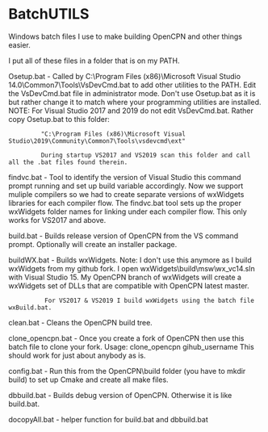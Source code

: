 # BatchUTILS
Windows batch files I use to make building OpenCPN and other things easier.

I put all of these files in a folder that is on my PATH.

Osetup.bat - Called by C:\Program Files (x86)\Microsoft Visual Studio 14.0\Common7\Tools\VsDevCmd.bat to add other utilities to the PATH.
             Edit the VsDevCmd.bat file in administrator mode. Don't use Osetup.bat as it is but rather change it to match where your
             programming utilities are installed.
             NOTE: For Visual Studio 2017 and 2019 do not edit VsDevCmd.bat. Rather copy Osetup.bat to this folder:
             
             "C:\Program Files (x86)\Microsoft Visual Studio\2019\Community\Common7\Tools\vsdevcmd\ext"
             
             During startup VS2017 and VS2019 scan this folder and call all the .bat files found therein.

findvc.bat - Tool to identify the version of Visual Studio this command prompt running and set up build variable accordingly.  Now 
             we support muliple compilers so we had to create separate versions of wxWidgets libraries for each compiler flow. The
             findvc.bat tool sets up the proper wxWidgets folder names for linking under each compiler flow.  This only works for 
             VS2017 and above.

build.bat - Builds release version of OpenCPN from the VS command prompt. Optionally will create an installer package.

buildWX.bat - Builds wxWidgets. Note: I don't use this anymore as I build wxWidgets from my github fork. I open
              wxWidgets\build\msw\wx_vc14.sln with Visual Studio 15. My OpenCPN branch of wxWidgets will create a wxWidgets set of 
              DLLs that are compatible with OpenCPN latest master.
              
              For VS2017 & VS2019 I build wxWidgets using the batch file wxBuild.bat.
              
clean.bat - Cleans the OpenCPN build tree.

clone_opencpn.bat - Once you create a fork of OpenCPN then use this batch file to clone your fork. Usage: clone_opencpn gihub_username
                    This should work for just about anybody as is.
                    
config.bat - Run this from the OpenCPN\build folder (you have to mkdir build) to set up Cmake and create all make files.

dbbuild.bat - Builds debug version of OpenCPN. Otherwise it is like build.bat.

docopyAll.bat - helper function for build.bat and dbbuild.bat
